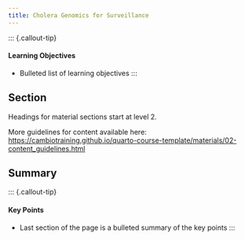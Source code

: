 ```yaml
---
title: Cholera Genomics for Surveillance
---
```


::: {.callout-tip}
#### Learning Objectives

- Bulleted list of learning objectives
:::


## Section

Headings for material sections start at level 2. 

More guidelines for content available here: https://cambiotraining.github.io/quarto-course-template/materials/02-content_guidelines.html


## Summary

::: {.callout-tip}
#### Key Points

- Last section of the page is a bulleted summary of the key points
:::
